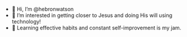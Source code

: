 - 👋 Hi, I’m @hebronwatson
- 👀 I’m interested in getting closer to Jesus and doing His will using technology!
- 🌿 Learning effective habits and constant self-improvement is my jam.

<!---
hebronwatson/hebronwatson is a ✨ special ✨ repository because its `README.md` (this file) appears on your GitHub profile.
You can click the Preview link to take a look at your changes.
--->
